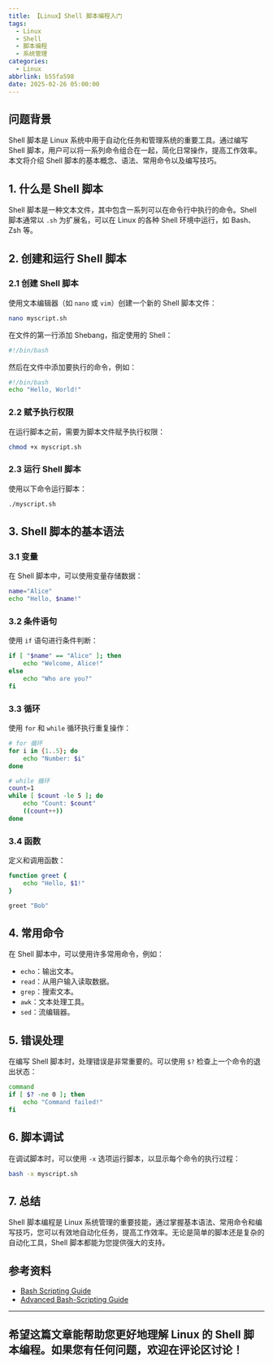 ```yaml
---
title: 【Linux】Shell 脚本编程入门
tags:
  - Linux
  - Shell
  - 脚本编程
  - 系统管理
categories:
  - Linux
abbrlink: b55fa598
date: 2025-02-26 05:00:00
---
```


## 问题背景

Shell 脚本是 Linux 系统中用于自动化任务和管理系统的重要工具。通过编写 Shell 脚本，用户可以将一系列命令组合在一起，简化日常操作，提高工作效率。本文将介绍 Shell 脚本的基本概念、语法、常用命令以及编写技巧。

## 1. 什么是 Shell 脚本

Shell 脚本是一种文本文件，其中包含一系列可以在命令行中执行的命令。Shell 脚本通常以 `.sh` 为扩展名，可以在 Linux 的各种 Shell 环境中运行，如 Bash、Zsh 等。

## 2. 创建和运行 Shell 脚本

### 2.1 创建 Shell 脚本

使用文本编辑器（如 `nano` 或 `vim`）创建一个新的 Shell 脚本文件：

```bash
nano myscript.sh
```

在文件的第一行添加 Shebang，指定使用的 Shell：

```bash
#!/bin/bash
```

然后在文件中添加要执行的命令，例如：

```bash
#!/bin/bash
echo "Hello, World!"
```

### 2.2 赋予执行权限

在运行脚本之前，需要为脚本文件赋予执行权限：

```bash
chmod +x myscript.sh
```

### 2.3 运行 Shell 脚本

使用以下命令运行脚本：

```bash
./myscript.sh
```

## 3. Shell 脚本的基本语法

### 3.1 变量

在 Shell 脚本中，可以使用变量存储数据：

```bash
name="Alice"
echo "Hello, $name!"
```

### 3.2 条件语句

使用 `if` 语句进行条件判断：

```bash
if [ "$name" == "Alice" ]; then
    echo "Welcome, Alice!"
else
    echo "Who are you?"
fi
```

### 3.3 循环

使用 `for` 和 `while` 循环执行重复操作：

```bash
# for 循环
for i in {1..5}; do
    echo "Number: $i"
done

# while 循环
count=1
while [ $count -le 5 ]; do
    echo "Count: $count"
    ((count++))
done
```

### 3.4 函数

定义和调用函数：

```bash
function greet {
    echo "Hello, $1!"
}

greet "Bob"
```

## 4. 常用命令

在 Shell 脚本中，可以使用许多常用命令，例如：

- `echo`：输出文本。
- `read`：从用户输入读取数据。
- `grep`：搜索文本。
- `awk`：文本处理工具。
- `sed`：流编辑器。

## 5. 错误处理

在编写 Shell 脚本时，处理错误是非常重要的。可以使用 `$?` 检查上一个命令的退出状态：

```bash
command
if [ $? -ne 0 ]; then
    echo "Command failed!"
fi
```

## 6. 脚本调试

在调试脚本时，可以使用 `-x` 选项运行脚本，以显示每个命令的执行过程：

```bash
bash -x myscript.sh
```

## 7. 总结

Shell 脚本编程是 Linux 系统管理的重要技能，通过掌握基本语法、常用命令和编写技巧，您可以有效地自动化任务，提高工作效率。无论是简单的脚本还是复杂的自动化工具，Shell 脚本都能为您提供强大的支持。

## 参考资料

- [Bash Scripting Guide](https://tldp.org/LDP/Bash-Beginners-Guide/html/)
- [Advanced Bash-Scripting Guide](https://tldp.org/LDP/abs/html/)

---

希望这篇文章能帮助您更好地理解 Linux 的 Shell 脚本编程。如果您有任何问题，欢迎在评论区讨论！
--- 